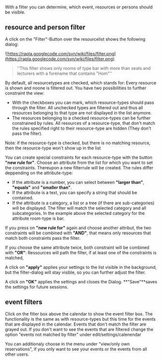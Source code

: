With a filter you can determine, which event, resources or persons should be visible.

## resource and person filter ##

A click on the "Filter"-Button over the resourcelist shows the following dialog:

![https://rapla.googlecode.com/svn/wiki/files/filter.png](https://rapla.googlecode.com/svn/wiki/files/filter.png)

> ''This filter shows only rooms of type bar with more than  seats and lecturers with a forename that contains "Hom"''

By default, all resourcetypes are checked, which stands for: Every resource is shown and noone is filtered out. You have two possibilities to further constraint the view:
  * With the checkboxes you can mark, which resource-types should pass through the filter. All unchecked types are filtered out and thus all resources belonging to that type are not displayed in the list anymore.
  * The resources belonging to a checked resource-types can be further constrained by rules. All resources of a resource-type, that don't match the rules specified right to their resource-type are hidden (They don't pass the filter).

Note: if the resource-type is checked, but there is no matching resource, then the resource-type won't show up in the list

You can create special constraints for each resource-type with the button **"new rule for"**.
Choose an attribute from the list for which you want to set the constraints. Thereupon a new filterrule
will be created. The rules differ deppending on the attribute-type:

  * If the attribute is a number, you can select between **"larger than"**, **"equals"** and **"smaller than"**.
  * If the attribute is a text, you can specify a string that should be contained.
  * If the attribute is a category, a list or a tree (if there are sub-categories) will be displayed. The filter will match the selected category and all subcategories. In the example above the selected category for the attribute room-type is bar.

If you press on **"new rule for"** again and choose another attribut, the two constraints will
be combined with **"AND"**, that means only resources that match both constraints pass the filter.

If you choose the same attribute twice, both constraint will be combined with
**"OR"**: Ressources will path the filter, if at least one of the constraints is matched,


A click on **"apply"** applies your settings to the list visible in the background, but the filter-dialog will  stay visible, so you can further adjust the filter.

A click on **"OK"** applies the settings and closes the Dialog.
**"Save"**saves the settings for future sessions.


## event filters ##

Click on the filter box above the calendar to show the event filter box.
The functionality is the same as with resource-types but this time for the events that are displayed in the calendar. Events that don't match the filter are grayed out. If you don't want to see the events that are filtered change the option "events not matched by filter" under edit/settings/calenendar

You can additionaly choose in the menu under "view/only own reservations", if you only want to see your events or the events from all other users.